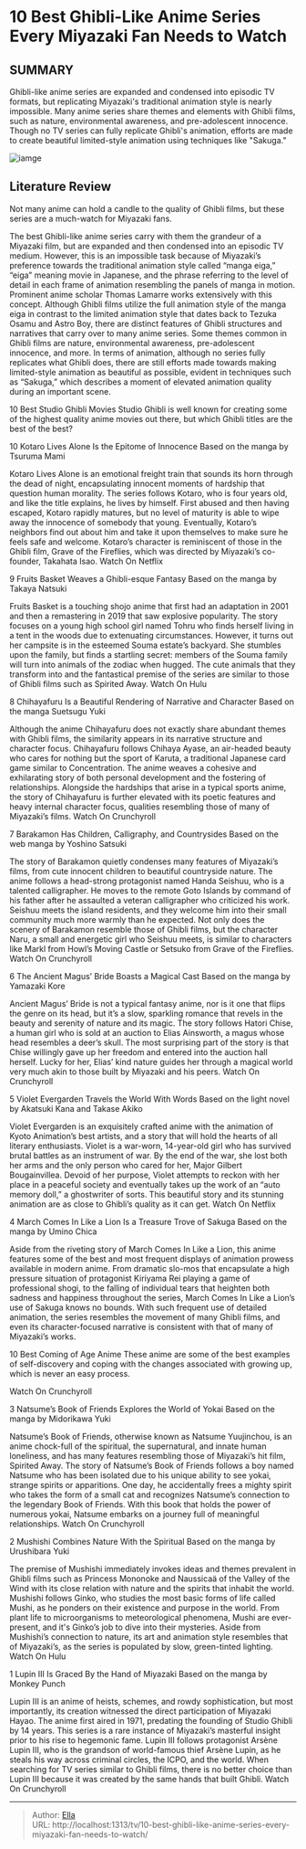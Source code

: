 # 10 Best Ghibli-Like Anime Series Every Miyazaki Fan Needs to Watch


## SUMMARY 


 Ghibli-like anime series are expanded and condensed into episodic TV formats, but replicating Miyazaki&#39;s traditional animation style is nearly impossible. 
 Many anime series share themes and elements with Ghibli films, such as nature, environmental awareness, and pre-adolescent innocence. 
 Though no TV series can fully replicate Ghibli&#39;s animation, efforts are made to create beautiful limited-style animation using techniques like &#34;Sakuga.&#34; 

![iamge](https://static1.srcdn.com/wordpress/wp-content/uploads/2024/01/10-best-ghibli-like-anime.jpg)

## Literature Review
Not many anime can hold a candle to the quality of Ghibli films, but these series are a much-watch for Miyazaki fans. 




The best Ghibli-like anime series carry with them the grandeur of a Miyazaki film, but are expanded and then condensed into an episodic TV medium. However, this is an impossible task because of Miyazaki’s preference towards the traditional animation style called “manga eiga,” “eiga” meaning movie in Japanese, and the phrase referring to the level of detail in each frame of animation resembling the panels of manga in motion. Prominent anime scholar Thomas Lamarre works extensively with this concept.
Although Ghibli films utilize the full animation style of the manga eiga in contrast to the limited animation style that dates back to Tezuka Osamu and Astro Boy, there are distinct features of Ghibli structures and narratives that carry over to many anime series. Some themes common in Ghibli films are nature, environmental awareness, pre-adolescent innocence, and more. In terms of animation, although no series fully replicates what Ghibli does, there are still efforts made towards making limited-style animation as beautiful as possible, evident in techniques such as “Sakuga,” which describes a moment of elevated animation quality during an important scene.
            
 
 10 Best Studio Ghibli Movies 
Studio Ghibli is well known for creating some of the highest quality anime movies out there, but which Ghibli titles are the best of the best?













 








 10  Kotaro Lives Alone Is the Epitome of Innocence 
Based on the manga by Tsuruma Mami


 







Kotaro Lives Alone is an emotional freight train that sounds its horn through the dead of night, encapsulating innocent moments of hardship that question human morality. The series follows Kotaro, who is four years old, and like the title explains, he lives by himself. First abused and then having escaped, Kotaro rapidly matures, but no level of maturity is able to wipe away the innocence of somebody that young. Eventually, Kotaro’s neighbors find out about him and take it upon themselves to make sure he feels safe and welcome. Kotaro’s character is reminiscent of those in the Ghibli film, Grave of the Fireflies, which was directed by Miyazaki’s co-founder, Takahata Isao.
Watch On Netflix





 9  Fruits Basket Weaves a Ghibli-esque Fantasy 
Based on the manga by Takaya Natsuki


 







Fruits Basket is a touching shojo anime that first had an adaptation in 2001 and then a remastering in 2019 that saw explosive popularity. The story focuses on a young high school girl named Tohru who finds herself living in a tent in the woods due to extenuating circumstances. However, it turns out her campsite is in the esteemed Souma estate’s backyard. She stumbles upon the family, but finds a startling secret: members of the Souma family will turn into animals of the zodiac when hugged. The cute animals that they transform into and the fantastical premise of the series are similar to those of Ghibli films such as Spirited Away.
Watch On Hulu





 8  Chihayafuru Is a Beautiful Rendering of Narrative and Character 
Based on the manga Suetsugu Yuki
        

Although the anime Chihayafuru does not exactly share abundant themes with Ghibli films, the similarity appears in its narrative structure and character focus. Chihayafuru follows Chihaya Ayase, an air-headed beauty who cares for nothing but the sport of Karuta, a traditional Japanese card game similar to Concentration. The anime weaves a cohesive and exhilarating story of both personal development and the fostering of relationships. Alongside the hardships that arise in a typical sports anime, the story of Chihayafuru is further elevated with its poetic features and heavy internal character focus, qualities resembling those of many of Miyazaki’s films.
Watch On Crunchyroll





 7  Barakamon Has Children, Calligraphy, and Countrysides 
Based on the web manga by Yoshino Satsuki
        

The story of Barakamon quietly condenses many features of Miyazaki’s films, from cute innocent children to beautiful countryside nature. The anime follows a head-strong protagonist named Handa Seishuu, who is a talented calligrapher. He moves to the remote Goto Islands by command of his father after he assaulted a veteran calligrapher who criticized his work. Seishuu meets the island residents, and they welcome him into their small community much more warmly than he expected. Not only does the scenery of Barakamon resemble those of Ghibli films, but the character Naru, a small and energetic girl who Seishuu meets, is similar to characters like Markl from Howl’s Moving Castle or Setsuko from Grave of the Fireflies.
Watch On Crunchyroll





 6  The Ancient Magus’ Bride Boasts a Magical Cast 
Based on the manga by Yamazaki Kore
        

Ancient Magus’ Bride is not a typical fantasy anime, nor is it one that flips the genre on its head, but it’s a slow, sparkling romance that revels in the beauty and serenity of nature and its magic. The story follows Hatori Chise, a human girl who is sold at an auction to Elias Ainsworth, a magus whose head resembles a deer’s skull. The most surprising part of the story is that Chise willingly gave up her freedom and entered into the auction hall herself. Lucky for her, Elias’ kind nature guides her through a magical world very much akin to those built by Miyazaki and his peers.
Watch On Crunchyroll





 5  Violet Evergarden Travels the World With Words 
Based on the light novel by Akatsuki Kana and Takase Akiko


 







Violet Evergarden is an exquisitely crafted anime with the animation of Kyoto Animation’s best artists, and a story that will hold the hearts of all literary enthusiasts. Violet is a war-worn, 14-year-old girl who has survived brutal battles as an instrument of war. By the end of the war, she lost both her arms and the only person who cared for her, Major Gilbert Bougainvillea. Devoid of her purpose, Violet attempts to reckon with her place in a peaceful society and eventually takes up the work of an “auto memory doll,” a ghostwriter of sorts. This beautiful story and its stunning animation are as close to Ghibli’s quality as it can get.
Watch On Netflix





 4  March Comes In Like a Lion Is a Treasure Trove of Sakuga 
Based on the manga by Umino Chica
        

Aside from the riveting story of March Comes In Like a Lion, this anime features some of the best and most frequent displays of animation prowess available in modern anime. From dramatic slo-mos that encapsulate a high pressure situation of protagonist Kiriyama Rei playing a game of professional shogi, to the falling of individual tears that heighten both sadness and happiness throughout the series, March Comes In Like a Lion’s use of Sakuga knows no bounds. With such frequent use of detailed animation, the series resembles the movement of many Ghibli films, and even its character-focused narrative is consistent with that of many of Miyazaki’s works.
            
 
 10 Best Coming of Age Anime 
These anime are some of the best examples of self-discovery and coping with the changes associated with growing up, which is never an easy process.




Watch On Crunchyroll





 3  Natsume’s Book of Friends Explores the World of Yokai 
Based on the manga by Midorikawa Yuki
        

Natsume’s Book of Friends, otherwise known as Natsume Yuujinchou, is an anime chock-full of the spiritual, the supernatural, and innate human loneliness, and has many features resembling those of Miyazaki’s hit film, Spirited Away. The story of Natsume’s Book of Friends follows a boy named Natsume who has been isolated due to his unique ability to see yokai, strange spirits or apparitions. One day, he accidentally frees a mighty spirit who takes the form of a small cat and recognizes Natsume’s connection to the legendary Book of Friends. With this book that holds the power of numerous yokai, Natsume embarks on a journey full of meaningful relationships.
Watch On Crunchyroll





 2  Mushishi Combines Nature With the Spiritual 
Based on the manga by Urushibara Yuki
        

The premise of Mushishi immediately invokes ideas and themes prevalent in Ghibli films such as Princess Mononoke and Naussicaä of the Valley of the Wind with its close relation with nature and the spirits that inhabit the world. Mushishi follows Ginko, who studies the most basic forms of life called Mushi, as he ponders on their existence and purpose in the world. From plant life to microorganisms to meteorological phenomena, Mushi are ever-present, and it&#39;s Ginko’s job to dive into their mysteries. Aside from Mushishi’s connection to nature, its art and animation style resembles that of Miyazaki’s, as the series is populated by slow, green-tinted lighting. 
Watch On Hulu





 1  Lupin III Is Graced By the Hand of Miyazaki 
Based on the manga by Monkey Punch
        

Lupin III is an anime of heists, schemes, and rowdy sophistication, but most importantly, its creation witnessed the direct participation of Miyazaki Hayao. The anime first aired in 1971, predating the founding of Studio Ghibli by 14 years. This series is a rare instance of Miyazaki’s masterful insight prior to his rise to hegemonic fame. Lupin III follows protagonist Arsène Lupin III, who is the grandson of world-famous thief Arsène Lupin, as he steals his way across criminal circles, the ICPO, and the world. When searching for TV series similar to Ghibli films, there is no better choice than Lupin III because it was created by the same hands that built Ghibli.
Watch On Crunchyroll

---

> Author: [Ella](https://instagram.hk.cn/)  
> URL: http://localhost:1313/tv/10-best-ghibli-like-anime-series-every-miyazaki-fan-needs-to-watch/  

